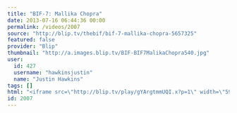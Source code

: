 ```yaml
---
title: "BIF-7: Mallika Chopra"
date: 2013-07-16 06:44:36 00:00
permalink: /videos/2007
source: "http://blip.tv/thebif/bif-7-mallika-chopra-5657325"
featured: false
provider: "Blip"
thumbnail: "http://a.images.blip.tv/BIF-BIF7MalikaChopra540.jpg"
user:
  id: 427
  username: "hawkinsjustin"
  name: "Justin Hawkins"
tags: []
html: "<iframe src=\"http://blip.tv/play/gYArgtmmUQI.x?p=1\" width=\"590\" height=\"332\" frameborder=\"0\" allowfullscreen></iframe>"
id: 2007
---
```


